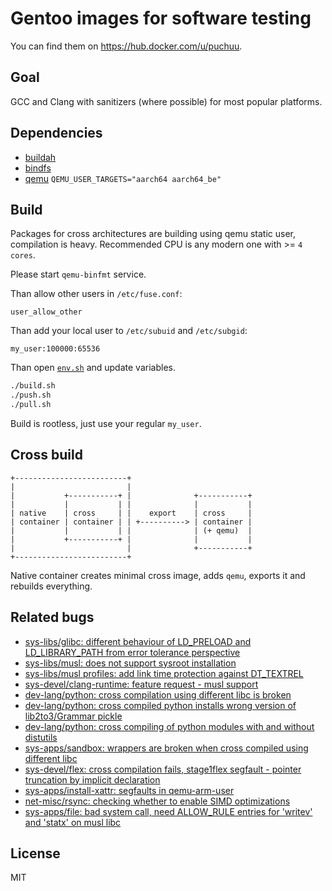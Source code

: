 # Gentoo images for software testing

You can find them on https://hub.docker.com/u/puchuu.

## Goal

GCC and Clang with sanitizers (where possible) for most popular platforms.

## Dependencies

- [buildah](https://github.com/containers/buildah)
- [bindfs](https://github.com/mpartel/bindfs)
- [qemu](https://github.com/qemu/qemu) `QEMU_USER_TARGETS="aarch64 aarch64_be"`

## Build

Packages for cross architectures are building using qemu static user, compilation is heavy.
Recommended CPU is any modern one with >= `4 cores`.

Please start `qemu-binfmt` service.

Than allow other users in `/etc/fuse.conf`:

```
user_allow_other
```

Than add your local user to `/etc/subuid` and `/etc/subgid`:

```
my_user:100000:65536
```

Than open [`env.sh`](env.sh) and update variables.

```sh
./build.sh
./push.sh
./pull.sh
```

Build is rootless, just use your regular `my_user`.

## Cross build

```
+-------------------------+
|                         |
|           +-----------+ |              +-----------+
|           |           | |              |           |
| native    | cross     | |    export    | cross     |
| container | container | | +----------> | container |
|           |           | |              | (+ qemu)  |
|           +-----------+ |              |           |
|                         |              +-----------+
+-------------------------+
```

Native container creates minimal cross image, adds `qemu`, exports it and rebuilds everything.

## Related bugs

- [sys-libs/glibc: different behaviour of LD_PRELOAD and LD_LIBRARY_PATH from error tolerance perspective](https://sourceware.org/bugzilla/show_bug.cgi?id=25341)
- [sys-libs/musl: does not support sysroot installation](https://bugs.gentoo.org/732482)
- [sys-libs/musl profiles: add link time protection against DT_TEXTREL](https://bugs.gentoo.org/707660)
- [sys-devel/clang-runtime: feature request - musl support](https://github.com/google/sanitizers/issues/1080)
- [dev-lang/python: cross compilation using different libc is broken](https://bugs.gentoo.org/705970)
- [dev-lang/python: cross compiled python installs wrong version of lib2to3/Grammar pickle](https://bugs.gentoo.org/704816)
- [dev-lang/python: cross compiling of python modules with and without distutils](https://github.com/gentoo/gentoo/pull/9822)
- [sys-apps/sandbox: wrappers are broken when cross compiled using different libc](https://bugs.gentoo.org/706020)
- [sys-devel/flex: cross compilation fails, stage1flex segfault - pointer truncation by implicit declaration](https://bugs.gentoo.org/705800)
- [sys-apps/install-xattr: segfaults in qemu-arm-user](https://bugs.gentoo.org/587230)
- [net-misc/rsync: checking whether to enable SIMD optimizations](https://bugs.gentoo.org/732084)
- [sys-apps/file: bad system call, need ALLOW_RULE entries for 'writev' and 'statx' on musl libc](https://bugs.gentoo.org/730540)

## License

MIT
